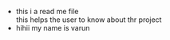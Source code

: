 
- this i a read me file <br>this helps the user to know about thr project
- hihii my name is varun
